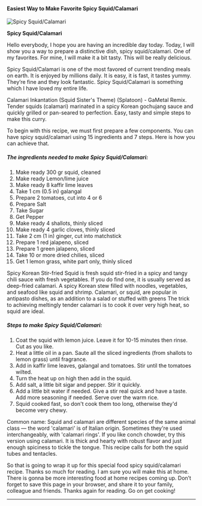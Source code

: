             

#### Easiest Way to Make Favorite Spicy Squid/Calamari

![Spicy Squid/Calamari](https://img-global.cpcdn.com/recipes/f4143c21ae508bde/751x532cq70/spicy-squidcalamari-recipe-main-photo.jpg)

**Spicy Squid/Calamari**

Hello everybody, I hope you are having an incredible day today. Today, I will show you a way to prepare a distinctive dish, spicy squid/calamari. One of my favorites. For mine, I will make it a bit tasty. This will be really delicious.

Spicy Squid/Calamari is one of the most favored of current trending meals on earth. It is enjoyed by millions daily. It is easy, it is fast, it tastes yummy. They’re fine and they look fantastic. Spicy Squid/Calamari is something which I have loved my entire life.

Calamari Inkantation (Squid Sister's Theme) (Splatoon) - GaMetal Remix. Tender squids (calamari) marinated in a spicy Korean gochujang sauce and quickly grilled or pan-seared to perfection. Easy, tasty and simple steps to make this curry.

To begin with this recipe, we must first prepare a few components. You can have spicy squid/calamari using 15 ingredients and 7 steps. Here is how you can achieve that.

##### The ingredients needed to make Spicy Squid/Calamari:

1.  Make ready 300 gr squid, cleaned
2.  Make ready Lemon/lime juice
3.  Make ready 8 kaffir lime leaves
4.  Take 1 cm (0.5 in) galangal
5.  Prepare 2 tomatoes, cut into 4 or 6
6.  Prepare Salt
7.  Take Sugar
8.  Get Pepper
9.  Make ready 4 shallots, thinly sliced
10.  Make ready 4 garlic cloves, thinly sliced
11.  Take 2 cm (1 in) ginger, cut into matchstick
12.  Prepare 1 red jalapeno, sliced
13.  Prepare 1 green jalapeno, sliced
14.  Take 10 or more dried chilies, sliced
15.  Get 1 lemon grass, white part only, thinly sliced

Spicy Korean Stir-fried Squid is fresh squid stir-fried in a spicy and tangy chili sauce with fresh vegetables. If you do find one, it is usually served as deep-fried calamari. A spicy Korean stew filled with noodles, vegetables, and seafood like squid and shrimp. Calamari, or squid, are popular in antipasto dishes, as an addition to a salad or stuffed with greens The trick to achieving meltingly tender calamari is to cook it over very high heat, so squid are ideal.

##### Steps to make Spicy Squid/Calamari:

1.  Coat the squid with lemon juice. Leave it for 10-15 minutes then rinse. Cut as you like.
2.  Heat a little oil in a pan. Saute all the sliced ingredients (from shallots to lemon grass) until fragrance.
3.  Add in kaffir lime leaves, galangal and tomatoes. Stir until the tomatoes wilted.
4.  Turn the heat up on high then add in the squid.
5.  Add salt, a little bit sigar and pepper. Stir it quickly.
6.  Add a little bit water if needed. Give a stir real quick and have a taste. Add more seasoning if needed. Serve over the warm rice.
7.  Squid cooked fast, so don't cook them too long, otherwise they'd become very chewy.

Common name: Squid and calamari are different species of the same animal class — the word 'calamari' is of Italian origin. Sometimes they're used interchangeably, with 'calamari rings'. If you like conch chowder, try this version using calamari. It is thick and hearty with robust flavor and just enough spiciness to tickle the tongue. This recipe calls for both the squid tubes and tentacles.

So that is going to wrap it up for this special food spicy squid/calamari recipe. Thanks so much for reading. I am sure you will make this at home. There is gonna be more interesting food at home recipes coming up. Don’t forget to save this page in your browser, and share it to your family, colleague and friends. Thanks again for reading. Go on get cooking!

* * *